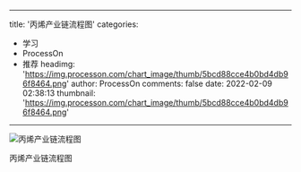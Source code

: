 
---
title: '丙烯产业链流程图'
categories: 
 - 学习
 - ProcessOn
 - 推荐
headimg: 'https://img.processon.com/chart_image/thumb/5bcd88cce4b0bd4db96f8464.png'
author: ProcessOn
comments: false
date: 2022-02-09 02:38:13
thumbnail: 'https://img.processon.com/chart_image/thumb/5bcd88cce4b0bd4db96f8464.png'
---

<div>   
<img class="thumb" alt="丙烯产业链流程图" src="https://img.processon.com/chart_image/thumb/5bcd88cce4b0bd4db96f8464.png" referrerpolicy="no-referrer">
<p>丙烯产业链流程图</p>  
</div>
            